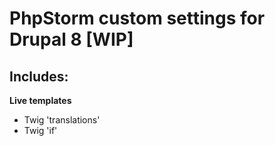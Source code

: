 # PhpStorm custom settings for Drupal 8 [WIP]
## Includes:

**Live templates**
  - Twig 'translations'
  - Twig 'if'
